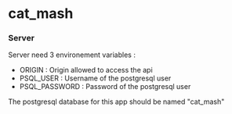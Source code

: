 # cat_mash

### Server

Server need 3 environement variables :

- ORIGIN :         Origin allowed to access the api
- PSQL_USER :      Username of the postgresql user
- PSQL_PASSWORD :  Password of the postgresql user

The postgresql database for this app should be named "cat_mash"
